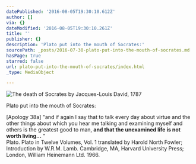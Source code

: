 ```yaml
---
datePublished: '2016-08-05T19:30:10.612Z'
author: []
via: {}
dateModified: '2016-08-05T19:30:10.261Z'
title: ''
publisher: {}
description: 'Plato put into the mouth of Socrates:'
sourcePath: _posts/2016-07-30-plato-put-into-the-mouth-of-socrates.md
hasPage: true
starred: false
url: plato-put-into-the-mouth-of-socrates/index.html
_type: MediaObject

---
```

![The death of Socrates by Jacques-Louis David, 1787](https://the-grid-user-content.s3-us-west-2.amazonaws.com/30977759-c49b-4280-86d8-6b44abd23525.jpg)

Plato put into the mouth of Socrates:

\[Apology 38a\] "and if again I say that to talk every day about virtue and the other things about which you hear me talking and examining myself and others is the greatest good to man, **and that the unexamined life is not worth living...** "  
Plato. Plato in Twelve Volumes, Vol. 1 translated by Harold North Fowler; Introduction by W.R.M. Lamb. Cambridge, MA, Harvard University Press; London, William Heinemann Ltd. 1966\.